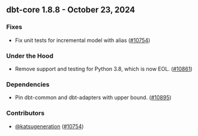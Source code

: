## dbt-core 1.8.8 - October 23, 2024

### Fixes

- Fix unit tests for incremental model with alias ([#10754](https://github.com/dbt-labs/dbt-core/issues/10754))

### Under the Hood

- Remove support and testing for Python 3.8, which is now EOL. ([#10861](https://github.com/dbt-labs/dbt-core/issues/10861))

### Dependencies

- Pin dbt-common and dbt-adapters with upper bound. ([#10895](https://github.com/dbt-labs/dbt-core/issues/10895))

### Contributors
- [@katsugeneration](https://github.com/katsugeneration) ([#10754](https://github.com/dbt-labs/dbt-core/issues/10754))
